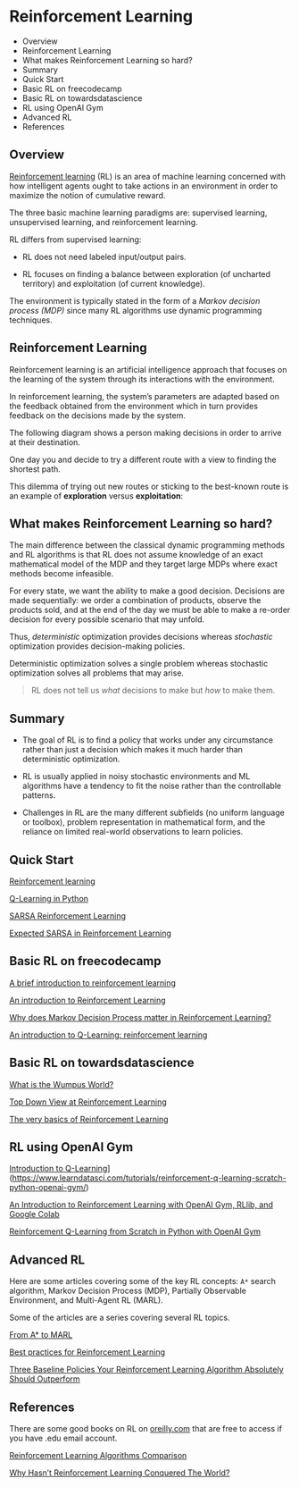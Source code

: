 # Reinforcement Learning

<!-- MarkdownTOC -->

- Overview
- Reinforcement Learning
- What makes Reinforcement Learning so hard?
- Summary
- Quick Start
- Basic RL on freecodecamp
- Basic RL on towardsdatascience
- RL using OpenAI Gym
- Advanced RL
- References

<!-- /MarkdownTOC -->


## Overview

[Reinforcement learning](https://en.wikipedia.org/wiki/Reinforcement_learning?wprov=sfti1) (RL) is an area of machine learning concerned with how intelligent agents ought to take actions in an environment in order to maximize the notion of cumulative reward. 

The three basic machine learning paradigms are: supervised learning, unsupervised learning, and reinforcement learning. 

RL differs from supervised learning:

- RL does not need labeled input/output pairs. 

- RL focuses on finding a balance between exploration (of uncharted territory) and exploitation (of current knowledge).

The environment is typically stated in the form of a _Markov decision process (MDP)_ since many RL algorithms use dynamic programming techniques. 


## Reinforcement Learning

Reinforcement learning is an artificial intelligence approach that focuses on the learning of the system through its interactions with the environment.

In reinforcement learning, the system’s parameters are adapted based on the feedback obtained from the environment which in turn provides feedback on the decisions made by the system. 

The following diagram shows a person making decisions in order to arrive at their destination.

One day you and decide to try a different route with a view to finding the shortest path. 

This dilemma of trying out new routes or sticking to the best-known route is an example of **exploration** versus **exploitation**:



## What makes Reinforcement Learning so hard?

The main difference between the classical dynamic programming methods and RL algorithms is that RL does not assume knowledge of an exact mathematical model of the MDP and they target large MDPs where exact methods become infeasible.

For every state, we want the ability to make a good decision. Decisions are made sequentially: we order a combination of products, observe the products sold, and at the end of the day we must be able to make a re-order decision for every possible scenario that may unfold.

Thus, _deterministic_ optimization provides decisions whereas _stochastic_ optimization provides decision-making policies. 

Deterministic optimization solves a single problem whereas stochastic optimization solves all problems that may arise. 

> RL does not tell us _what_ decisions to make but _how_ to make them. 


## Summary

- The goal of RL is to find a policy that works under any circumstance rather than just a decision which makes it much harder than deterministic optimization.

- RL is usually applied in noisy stochastic environments and ML algorithms have a tendency to fit the noise rather than the controllable patterns.

- Challenges in RL are the many different subfields (no uniform language or toolbox), problem representation in mathematical form, and the reliance on limited real-world observations to learn policies.


## Quick Start

[Reinforcement learning](https://www.geeksforgeeks.org/what-is-reinforcement-learning/?ref=gcse)

[Q-Learning in Python](https://www.geeksforgeeks.org/q-learning-in-python/)

[SARSA Reinforcement Learning](https://www.geeksforgeeks.org/sarsa-reinforcement-learning/)

[Expected SARSA in Reinforcement Learning](https://www.geeksforgeeks.org/expected-sarsa-in-reinforcement-learning/)


## Basic RL on freecodecamp

[A brief introduction to reinforcement learning](https://www.freecodecamp.org/news/a-brief-introduction-to-reinforcement-learning-7799af5840db/)

[An introduction to Reinforcement Learning](https://www.freecodecamp.org/news/an-introduction-to-reinforcement-learning-4339519de419/)

[Why does Markov Decision Process matter in Reinforcement Learning?](https://towardsdatascience.com/why-does-malkov-decision-process-matter-in-reinforcement-learning-b111b46b41bd@)

[An introduction to Q-Learning: reinforcement learning](https://www.freecodecamp.org/news/an-introduction-to-q-learning-reinforcement-learning-14ac0b4493cc/)


## Basic RL on towardsdatascience

[What is the Wumpus World?](https://medium.com/counterarts/what-is-the-wumpus-world-fd417573ac58)

[Top Down View at Reinforcement Learning](https://towardsdatascience.com/top-down-view-at-reinforcement-learning-f4a8b35ebf9a?gi=c3f6a92209fd)

[The very basics of Reinforcement Learning](https://becominghuman.ai/the-very-basics-of-reinforcement-learning-154f28a79071?gi=49c5fe317a90)


## RL using OpenAI Gym

[Introduction to Q-Learning](https://towardsdatascience.com/introduction-to-q-learning-88d1c4f2b49c)](https://www.learndatasci.com/tutorials/reinforcement-q-learning-scratch-python-openai-gym/)

[An Introduction to Reinforcement Learning with OpenAI Gym, RLlib, and Google Colab](https://www.kdnuggets.com/2021/09/intro-reinforcement-learning-openai-gym-rllib-colab.html)

[Reinforcement Q-Learning from Scratch in Python with OpenAI Gym](https://www.learndatasci.com/tutorials/reinforcement-q-learning-scratch-python-openai-gym/)



## Advanced RL

Here are some articles covering some of the key RL concepts: `A*` search algorithm, Markov Decision Process (MDP), Partially Observable Environment, and Multi-Agent RL (MARL).

Some of the articles are a series covering several RL topics. 

[From A* to MARL](https://omrikaduri.medium.com/from-a-to-marl-part-1-mapf-d4c0796ce1af)

[Best practices for Reinforcement Learning](https://towardsdatascience.com/best-practices-for-reinforcement-learning-1cf8c2d77b66)

[Three Baseline Policies Your Reinforcement Learning Algorithm Absolutely Should Outperform](https://towardsdatascience.com/three-baseline-policies-your-reinforcement-learning-algorithm-absolutely-should-outperform-d2ff4d1175b8)


## References

There are some good books on RL on [oreilly.com](https://www.oreilly.com/) that are free to access if you have .edu email account.

[Reinforcement Learning Algorithms Comparison](https://jonathan-hui.medium.com/rl-reinforcement-learning-algorithms-comparison-76df90f180cf)


[Why Hasn’t Reinforcement Learning Conquered The World?](https://towardsdatascience.com/why-hasnt-reinforcement-learning-conquered-the-world-yet-459ae99982c6?source=rss----7f60cf5620c9---4)



